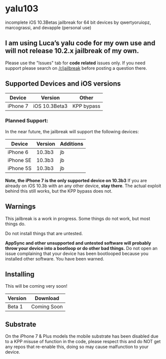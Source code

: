 # yalu103
incomplete iOS 10.3Betas jailbreak for 64 bit devices by qwertyoruiopz, marcograssi, and devapple (personal use)

## I am using Luca’s yalu code for my own use and will not release 10.2.x jailbreak of my own.

Please use the "Issues" tab for **code related** issues only. If you need support please search on [/r/jailbreak](https://reddit.com/r/jailbreak) before posting a question there.

## Supported Devices and iOS versions

| Device | Version | Other |
|---------|----------|---------|
| iPhone 7  | iOS 10.3Beta3 | KPP bypass |

### Planned Support:

In the near future, the jailbreak will support the following devices:

| Device | Version | Additions | 
|---------|----------|----------|
| iPhone 6 | 10.3b3 | jb |
| iPhone SE | 10.3b3 | jb |
| iPhone 5S | 10.3b3 | jb |

**Note, the iPhone 7 is the only supported device on 10.3b3**
If you are already on iOS 10.3b with an any other device, **stay there**. The actual exploit behind this still works, but the KPP bypass does not.

## Warnings

This jailbreak is a work in progress. Some things do not work, but most things do.

Do not install things that are untested.

**AppSync and other unsupported and untested software will probably throw your device into a bootloop or do other bad things.** Do not open an issue complaining that your device has been bootlooped because you installed other software. You have been warned.

## Installing

This will be coming very soon!


| Version | Download |
|---------|----------|
| Beta 1 | Coming Soon |


## Substrate

On the iPhone 7 & Plus models the mobile substrate has been disabled due to a KPP misuse of function in the code, please respect this and do NOT get any repos that re-enable this, doing so may cause malfunction to your device. 